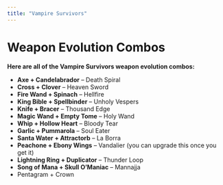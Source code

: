 ```yaml
---
title: "Vampire Survivors"
---
```


# Weapon Evolution Combos

**Here are all of the Vampire Survivors weapon evolution combos:**

-   **Axe + Candelabrador** – Death Spiral
-   **Cross + Clover** – Heaven Sword
-   **Fire Wand + Spinach** – Hellfire
-   **King Bible + Spellbinder** – Unholy Vespers
-   **Knife + Bracer** – Thousand Edge
-   **Magic Wand + Empty Tome** – Holy Wand
-   **Whip + Hollow Heart** – Bloody Tear
-   **Garlic + Pummarola** – Soul Eater
-   **Santa Water + Attractorb** – La Borra
-   **Peachone + Ebony Wings** – Vandalier (you can upgrade this once you get it)
-   **Lightning Ring + Duplicator** – Thunder Loop
-   **Song of Mana + Skull O’Maniac** – Mannajja
- Pentagram + Crown